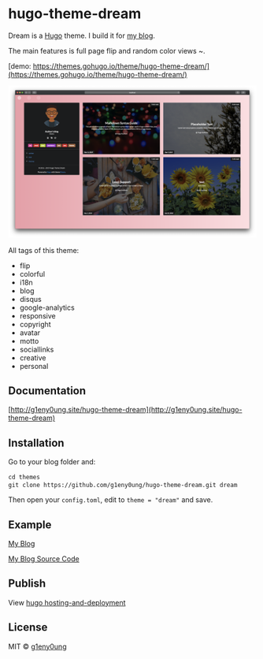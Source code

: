 # hugo-theme-dream

Dream is a [Hugo](https://gohugo.io/) theme. I build it for [my blog](http://g1eny0ung.site).

The main features is full page flip and random color views ~.

[demo: https://themes.gohugo.io/theme/hugo-theme-dream/](https://themes.gohugo.io/theme/hugo-theme-dream/)

![screenshot](screenshot.png)

All tags of this theme:

* flip
* colorful
* i18n
* blog
* disqus
* google-analytics
* responsive
* copyright
* avatar
* motto
* sociallinks
* creative
* personal

## Documentation

[http://g1eny0ung.site/hugo-theme-dream](http://g1eny0ung.site/hugo-theme-dream)

## Installation

Go to your blog folder and:

```
cd themes
git clone https://github.com/g1eny0ung/hugo-theme-dream.git dream
```

Then open your `config.toml`, edit to `theme = "dream"` and save.

## Example

[My Blog](http://g1eny0ung.site)

[My Blog Source Code](https://github.com/g1eny0ung/blog)

## Publish

View [hugo hosting-and-deployment](https://gohugo.io/hosting-and-deployment/)

## License

MIT © [g1eny0ung](https://github.com/g1eny0ung)
